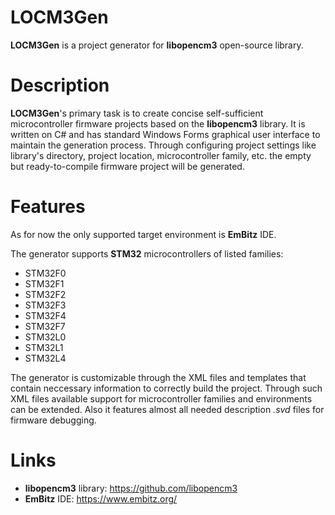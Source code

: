 # LOCM3Gen

<b>LOCM3Gen</b> is a project generator for <b>libopencm3</b> open-source library.

# Description

<b>LOCM3Gen</b>'s primary task is to create concise self-sufficient microcontroller firmware projects based on the <b>libopencm3</b> library. It is written on C# and has standard Windows Forms graphical user interface to maintain the generation process. Through configuring project settings like library's directory, project location, microcontroller family, etc. the empty but ready-to-compile firmware project will be generated.

# Features

As for now the only supported target environment is <b>EmBitz</b> IDE.

The generator supports <b>STM32</b> microcontrollers of listed families:
* STM32F0
* STM32F1
* STM32F2
* STM32F3
* STM32F4
* STM32F7
* STM32L0
* STM32L1
* STM32L4

The generator is customizable through the XML files and templates that contain neccessary information to correctly build the project. Through such XML files available support for microcontroller families and environments can be extended. Also it features almost all needed description <i>.svd</i> files for firmware debugging.

# Links

* <b>libopencm3</b> library: https://github.com/libopencm3
* <b>EmBitz</b> IDE: https://www.embitz.org/